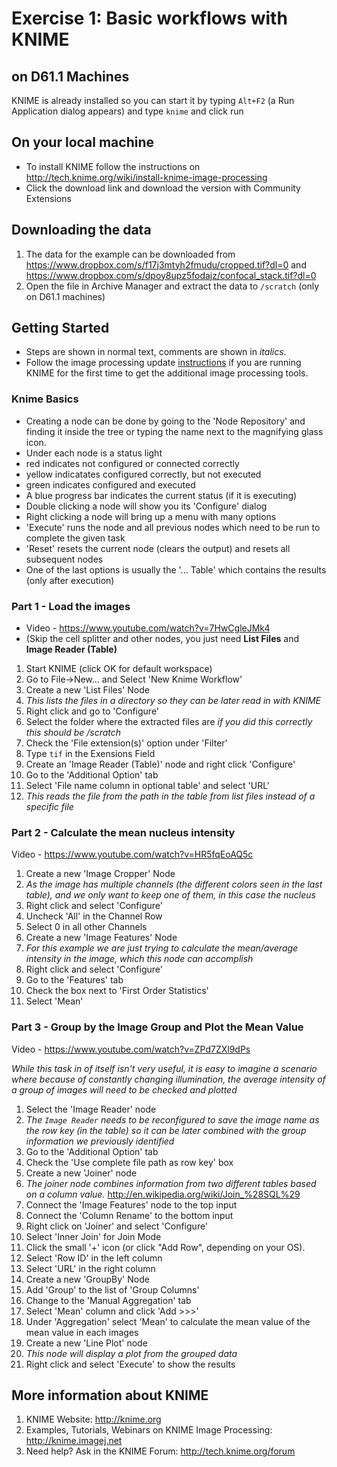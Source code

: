 # Exercise 1: Basic workflows with KNIME



## on D61.1 Machines
KNIME is already installed so you can start it by typing ```Alt+F2``` (a Run Application dialog appears) and type ```knime``` and click run 

## On your local machine
- To install KNIME follow the instructions on http://tech.knime.org/wiki/install-knime-image-processing
- Click the download link and download the version with Community Extensions

## Downloading the data
1. The data for the example can be downloaded from https://www.dropbox.com/s/f17j3mtyh2fmudu/cropped.tif?dl=0 and https://www.dropbox.com/s/dpoy8upz5fodajz/confocal_stack.tif?dl=0
2. Open the file in Archive Manager and extract the data to ```/scratch``` (only on D61.1 machines)

## Getting Started
- Steps are shown in normal text, comments are shown in _italics_.
- Follow the image processing update [instructions](https://github.com/kmader/Quantitative-Big-Imaging-2016/wiki/KNIME-Setup#updating-to-the-latest-image-processing-extensions) if you are running KNIME for the first time to get the additional image processing tools.

### Knime Basics
- Creating a node can be done by going to the 'Node Repository' and finding it inside the tree or typing the name next to the magnifying glass icon. 
- Under each node is a status light
 - red indicates not configured or connected correctly
 - yellow indicatates configured correctly, but not executed
 - green indicates configured and executed
 - A blue progress bar indicates the current status (if it is executing)
- Double clicking a node will show you its 'Configure' dialog
- Right clicking a node will bring up a menu with many options
 - 'Execute' runs the node and all previous nodes which need to be run to complete the given task
 - 'Reset' resets the current node (clears the output) and resets all subsequent nodes
 - One of the last options is usually the '... Table' which contains the results (only after execution)

### Part 1 - Load the images
- Video - https://www.youtube.com/watch?v=7HwCgleJMk4
- (Skip the cell splitter and other nodes, you just need __List Files__ and __Image Reader (Table)__

1. Start KNIME (click OK for default workspace)
1. Go to File->New... and Select 'New Knime Workflow'
1. Create a new 'List Files' Node 
 1. _This lists the files in a directory so they can be later read in with KNIME_
 1. Right click and go to 'Configure'
 1. Select the folder where the extracted files are _if you did this correctly this should be /scratch_
 1. Check the 'File extension(s)' option under 'Filter'
 1. Type ```tif``` in the Exensions Field
1. Create an 'Image Reader (Table)' node and right click 'Configure'
 1. Go to the 'Additional Option' tab 
 1. Select 'File name column in optional table' and select 'URL'
 1. _This reads the file from the path in the table from list files instead of a specific file_

### Part 2 - Calculate the mean nucleus intensity
Video - https://www.youtube.com/watch?v=HR5fqEoAQ5c

1. Create a new 'Image Cropper' Node
 1. _As the image has multiple channels (the different colors seen in the last table), and we only want to keep one of them, in this case the nucleus_
 2. Right click and select 'Configure'
 3. Uncheck 'All' in the Channel Row
 4. Select 0 in all other Channels
1. Create a new 'Image Features' Node
 1. _For this example we are just trying to calculate the mean/average intensity in the image, which this node can accomplish_
 2. Right click and select 'Configure'
 3. Go to the 'Features' tab
 4. Check the box next to 'First Order Statistics'
 5. Select 'Mean'

### Part 3 - Group by the Image Group and Plot the Mean Value
Video - https://www.youtube.com/watch?v=ZPd7ZXl9dPs

_While this task in of itself isn't very useful, it is easy to imagine a scenario where because of constantly changing illumination, the average intensity of a group of images will need to be checked and plotted_

1. Select the 'Image Reader' node
 1. _The `Image Reader` needs to be reconfigured to save the image name as the row key (in the table) so it can be later combined with the group information we previously identified_
 2. Go to the 'Additional Option' tab
 3. Check the 'Use complete file path as row key' box
1. Create a new 'Joiner' node
 1. _The joiner node combines information from two different tables based on a column value._ http://en.wikipedia.org/wiki/Join_%28SQL%29
 2. Connect the 'Image Features' node to the top input
 3. Connect the 'Column Rename' to the bottom input
 4. Right click on 'Joiner' and select 'Configure'
 5. Select 'Inner Join' for Join Mode
 6. Click the small '+' icon (or click "Add Row", depending on your OS).
 7. Select 'Row ID' in the left column
 8. Select 'URL' in the right column
1. Create a new 'GroupBy' Node
 1. Add 'Group' to the list of 'Group Columns'
 2. Change to the 'Manual Aggregation' tab
 3. Select 'Mean' column and click 'Add >>>'
 4. Under 'Aggregation' select 'Mean' to calculate the mean value of the mean value in each images
6. Create a new 'Line Plot' node
 1. _This node will display a plot from the grouped data_
 2. Right click and select 'Execute' to show the results

## More information about KNIME
1. KNIME Website: http://knime.org
2. Examples, Tutorials, Webinars on KNIME Image Processing: http://knime.imagej.net
3. Need help? Ask in the KNIME Forum: http://tech.knime.org/forum
